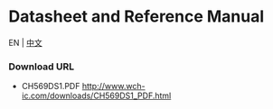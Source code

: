 # Datasheet and Reference Manual
EN | [中文](README_zh.md)

### Download URL

- CH569DS1.PDF http://www.wch-ic.com/downloads/CH569DS1_PDF.html
